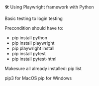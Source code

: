 🛠️ Using Playwright framework with Python

Basic testing to login testing

Precondition should have to:
- pip install python
- pip install playwright
- pip playwright install
- pip install pytest
- pip install pytest-html

Makesure all already installed:
pip list

pip3 for MacOS
pip for Windows
